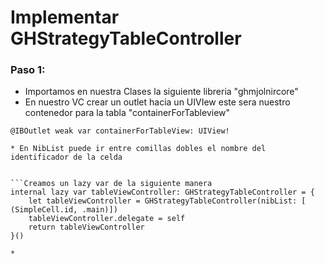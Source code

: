 #  Implementar GHStrategyTableController

### Paso 1:
* Importamos en nuestra Clases la siguiente libreria "ghmjolnircore"
* En nuestro VC crear un outlet hacia un UIVIew este sera nuestro contenedor para la tabla "containerForTableview"

```IBOutlet
@IBOutlet weak var containerForTableView: UIView!

* En NibList puede ir entre comillas dobles el nombre del identificador de la celda


```Creamos un lazy var de la siguiente manera
internal lazy var tableViewController: GHStrategyTableController = {
    let tableViewController = GHStrategyTableController(nibList: [ (SimpleCell.id, .main)])
    tableViewController.delegate = self
    return tableViewController
}()

*
